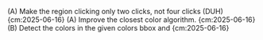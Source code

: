 (A) Make the region clicking only two clicks, not four clicks (DUH) {cm:2025-06-16}
(A) Improve the closest color algorithm. {cm:2025-06-16}
(B) Detect the colors in the given colors bbox and {cm:2025-06-16}
